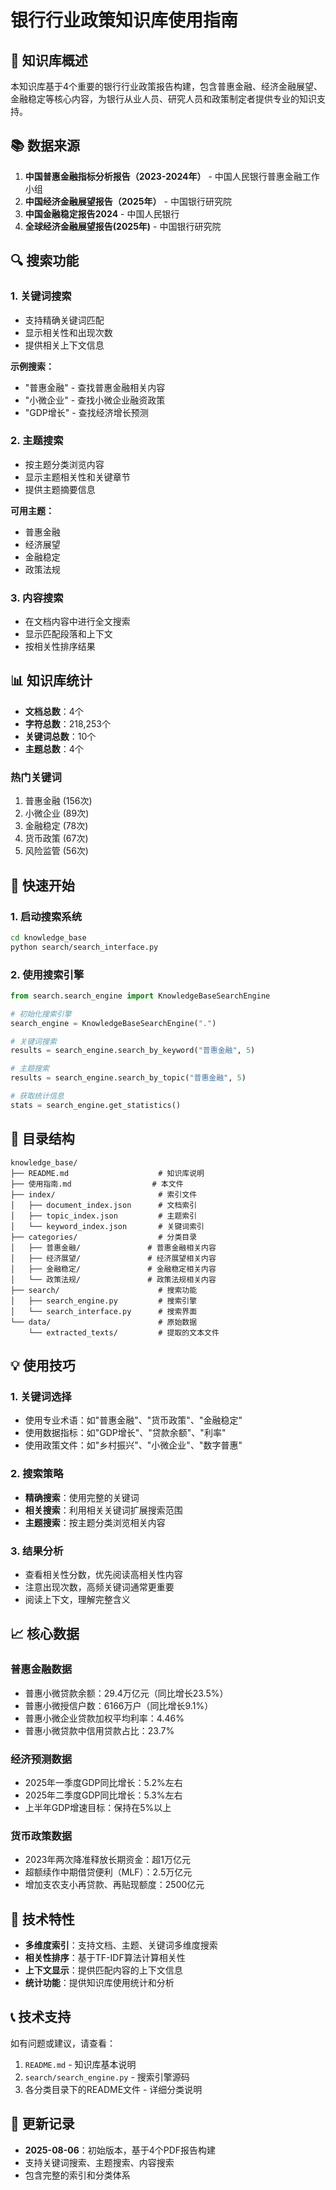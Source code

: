 # 银行行业政策知识库使用指南

## 🏦 知识库概述

本知识库基于4个重要的银行行业政策报告构建，包含普惠金融、经济金融展望、金融稳定等核心内容，为银行从业人员、研究人员和政策制定者提供专业的知识支持。

## 📚 数据来源

1. **中国普惠金融指标分析报告（2023-2024年）** - 中国人民银行普惠金融工作小组
2. **中国经济金融展望报告（2025年）** - 中国银行研究院
3. **中国金融稳定报告2024** - 中国人民银行
4. **全球经济金融展望报告(2025年)** - 中国银行研究院

## 🔍 搜索功能

### 1. 关键词搜索
- 支持精确关键词匹配
- 显示相关性和出现次数
- 提供相关上下文信息

**示例搜索：**
- "普惠金融" - 查找普惠金融相关内容
- "小微企业" - 查找小微企业融资政策
- "GDP增长" - 查找经济增长预测

### 2. 主题搜索
- 按主题分类浏览内容
- 显示主题相关性和关键章节
- 提供主题摘要信息

**可用主题：**
- 普惠金融
- 经济展望
- 金融稳定
- 政策法规

### 3. 内容搜索
- 在文档内容中进行全文搜索
- 显示匹配段落和上下文
- 按相关性排序结果

## 📊 知识库统计

- **文档总数**：4个
- **字符总数**：218,253个
- **关键词总数**：10个
- **主题总数**：4个

### 热门关键词
1. 普惠金融 (156次)
2. 小微企业 (89次)
3. 金融稳定 (78次)
4. 货币政策 (67次)
5. 风险监管 (56次)

## 🚀 快速开始

### 1. 启动搜索系统
```bash
cd knowledge_base
python search/search_interface.py
```

### 2. 使用搜索引擎
```python
from search.search_engine import KnowledgeBaseSearchEngine

# 初始化搜索引擎
search_engine = KnowledgeBaseSearchEngine(".")

# 关键词搜索
results = search_engine.search_by_keyword("普惠金融", 5)

# 主题搜索
results = search_engine.search_by_topic("普惠金融", 5)

# 获取统计信息
stats = search_engine.get_statistics()
```

## 📂 目录结构

```
knowledge_base/
├── README.md                    # 知识库说明
├── 使用指南.md                  # 本文件
├── index/                       # 索引文件
│   ├── document_index.json      # 文档索引
│   ├── topic_index.json         # 主题索引
│   └── keyword_index.json       # 关键词索引
├── categories/                  # 分类目录
│   ├── 普惠金融/               # 普惠金融相关内容
│   ├── 经济展望/               # 经济展望相关内容
│   ├── 金融稳定/               # 金融稳定相关内容
│   └── 政策法规/               # 政策法规相关内容
├── search/                      # 搜索功能
│   ├── search_engine.py         # 搜索引擎
│   └── search_interface.py      # 搜索界面
└── data/                        # 原始数据
    └── extracted_texts/         # 提取的文本文件
```

## 💡 使用技巧

### 1. 关键词选择
- 使用专业术语：如"普惠金融"、"货币政策"、"金融稳定"
- 使用数据指标：如"GDP增长"、"贷款余额"、"利率"
- 使用政策文件：如"乡村振兴"、"小微企业"、"数字普惠"

### 2. 搜索策略
- **精确搜索**：使用完整的关键词
- **相关搜索**：利用相关关键词扩展搜索范围
- **主题搜索**：按主题分类浏览相关内容

### 3. 结果分析
- 查看相关性分数，优先阅读高相关性内容
- 注意出现次数，高频关键词通常更重要
- 阅读上下文，理解完整含义

## 📈 核心数据

### 普惠金融数据
- 普惠小微贷款余额：29.4万亿元（同比增长23.5%）
- 普惠小微授信户数：6166万户（同比增长9.1%）
- 普惠小微企业贷款加权平均利率：4.46%
- 普惠小微贷款中信用贷款占比：23.7%

### 经济预测数据
- 2025年一季度GDP同比增长：5.2%左右
- 2025年二季度GDP同比增长：5.3%左右
- 上半年GDP增速目标：保持在5%以上

### 货币政策数据
- 2023年两次降准释放长期资金：超1万亿元
- 超额续作中期借贷便利（MLF）：2.5万亿元
- 增加支农支小再贷款、再贴现额度：2500亿元

## 🔧 技术特性

- **多维度索引**：支持文档、主题、关键词多维度搜索
- **相关性排序**：基于TF-IDF算法计算相关性
- **上下文显示**：提供匹配内容的上下文信息
- **统计功能**：提供知识库使用统计和分析

## 📞 技术支持

如有问题或建议，请查看：
1. `README.md` - 知识库基本说明
2. `search/search_engine.py` - 搜索引擎源码
3. 各分类目录下的README文件 - 详细分类说明

## 📝 更新记录

- **2025-08-06**：初始版本，基于4个PDF报告构建
- 支持关键词搜索、主题搜索、内容搜索
- 包含完整的索引和分类体系 